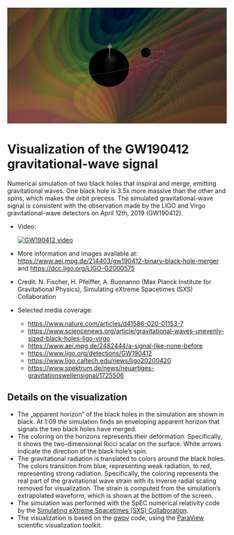 
<p align="center" id="banner"><img src="https://github.com/nilsleiffischer/gw190412-movie/blob/master/docs/banner.png?raw=true"></p>

# Visualization of the GW190412 gravitational-wave signal

Numerical simulation of two black holes that inspiral and merge, emitting
gravitational waves. One black hole is 3.5x more massive than the other and
spins, which makes the orbit precess. The simulated gravitational-wave signal is
consistent with the observation made by the LIGO and Virgo gravitational-wave
detectors on April 12th, 2019 (GW190412).

- Video:

  [![GW190412 video](http://img.youtube.com/vi/5AkT4bPk-00/0.jpg)](http://www.youtube.com/watch?v=5AkT4bPk-00)
- More information and images available at:
  https://www.aei.mpg.de/214403/gw190412-binary-black-hole-merger and
  https://dcc.ligo.org/LIGO-G2000575
- Credit: N. Fischer, H. Pfeiffer, A. Buonanno (Max Planck Institute for
  Gravitational Physics), Simulating eXtreme Spacetimes (SXS) Collaboration
- Selected media coverage:
  - https://www.nature.com/articles/d41586-020-01153-7
  - https://www.sciencenews.org/article/gravitational-waves-unevenly-sized-black-holes-ligo-virgo
  - https://www.aei.mpg.de/2482444/a-signal-like-none-before
  - https://www.ligo.org/detections/GW190412
  - https://www.ligo.caltech.edu/news/ligo20200420
  - https://www.spektrum.de/news/neuartiges-gravitationswellensignal/1725506

## Details on the visualization

- The „apparent horizon“ of the black holes in the simulation are shown in
  black. At 1:09 the simulation finds an enveloping apparent horizon that
  signals the two black holes have merged.
- The coloring on the horizons represents their deformation. Specifically, it
  shows the two-dimensional Ricci scalar on the surface. White arrows indicate
  the direction of the black hole’s spin.
- The gravitational radiation is translated to colors around the black holes.
  The colors transition from blue, representing weak radiation, to red,
  representing strong radiation. Specifically, the coloring represents the real
  part of the gravitational wave strain with its inverse radial scaling removed
  for visualization. The strain is computed from the simulation’s extrapolated
  waveform, which is shown at the bottom of the screen.
- The simulation was performed with the SpEC numerical relativity code by the
  [Simulating eXtreme Spacetimes (SXS) Collaboration](https://black-holes.org).
- The visualization is based on the
  [gwpv](https://github.com/nilsleiffischer/gwpv) code, using the
  [ParaView](https://www.paraview.org/) scientific visualization toolkit.

